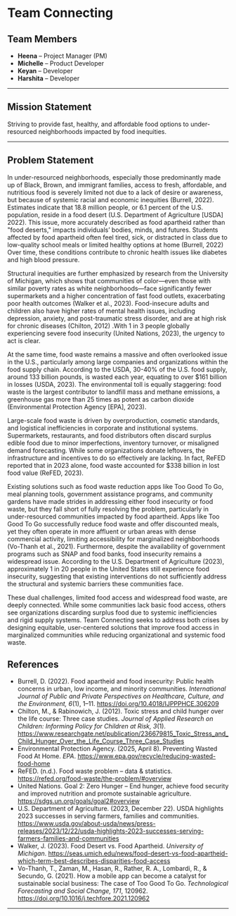 # Team Connecting

## Team Members
- **Heena** – Project Manager (PM)  
- **Michelle** – Product Developer  
- **Keyan** – Developer  
- **Harshita** – Developer  

---

## Mission Statement  
Striving to provide fast, healthy, and affordable food options to under-resourced neighborhoods impacted by food inequities.

---

## Problem Statement  
In under-resourced neighborhoods, especially those predominantly made up of Black, Brown, and immigrant families, access to fresh, affordable, and nutritious food is severely limited not due to a lack of desire or awareness, but because of systemic racial and economic inequities (Burrell, 2022). Estimates indicate that 18.8 million people, or 6.1 percent of the U.S. population, reside in a food desert (U.S. Department of Agriculture [USDA] 2022). This issue, more accurately described as food apartheid rather than "food deserts," impacts individuals’ bodies, minds, and futures. Students affected by food apartheid often feel tired, sick, or distracted in class due to low-quality school meals or limited healthy options at home (Burrell, 2022) Over time, these conditions contribute to chronic health issues like diabetes and high blood pressure.

Structural inequities are further emphasized by research from the University of Michigan, which shows that communities of color—even those with similar poverty rates as white neighborhoods—face significantly fewer supermarkets and a higher concentration of fast food outlets, exacerbating poor health outcomes (Walker et al., 2023). Food-insecure adults and children also have higher rates of mental health issues, including depression, anxiety, and post-traumatic stress disorder, and are at high risk for chronic diseases (Chilton, 2012) .With 1 in 3 people globally experiencing severe food insecurity (United Nations, 2023), the urgency to act is clear.

At the same time, food waste remains a massive and often overlooked issue in the U.S., particularly among large companies and organizations within the food supply chain. According to the USDA, 30-40% of the U.S. food supply, around 133 billion pounds, is wasted each year, equating to over $161 billion in losses (USDA, 2023). The environmental toll is equally staggering: food waste is the largest contributor to landfill mass and methane emissions, a greenhouse gas more than 25 times as potent as carbon dioxide (Environmental Protection Agency [EPA], 2023).

Large-scale food waste is driven by overproduction, cosmetic standards, and logistical inefficiencies in corporate and institutional systems. Supermarkets, restaurants, and food distributors often discard surplus edible food due to minor imperfections, inventory turnover, or misaligned demand forecasting. While some organizations donate leftovers, the infrastructure and incentives to do so effectively are lacking. In fact, ReFED reported that in 2023 alone, food waste accounted for $338 billion in lost food value (ReFED, 2023).

Existing solutions such as food waste reduction apps like Too Good To Go, meal planning tools, government assistance programs, and community gardens have made strides in addressing either food insecurity or food waste, but they fall short of fully resolving the problem, particularly in under-resourced communities impacted by food apartheid. Apps like Too Good To Go successfully reduce food waste and offer discounted meals, yet they often operate in more affluent or urban areas with dense commercial activity, limiting accessibility for marginalized neighborhoods (Vo-Thanh et al., 2021). Furthermore, despite the availability of government programs such as SNAP and food banks, food insecurity remains a widespread issue. According to the U.S. Department of Agriculture (2023), approximately 1 in 20 people in the United States still experience food insecurity, suggesting that existing interventions do not sufficiently address the structural and systemic barriers these communities face.

These dual challenges, limited food access and widespread food waste, are deeply connected. While some communities lack basic food access, others see organizations discarding surplus food due to systemic inefficiencies and rigid supply systems. Team Connecting seeks to address both crises by designing equitable, user-centered solutions that improve food access in marginalized communities while reducing organizational and systemic food waste.

## References 

- Burrell, D. (2022). Food apartheid and food insecurity: Public health concerns in urban, low income, and minority communities. *International Journal of Public and Private Perspectives on Healthcare, Culture, and the Environment, 6*(1), 1–11. https://doi.org/10.4018/IJPPPHCE.306209
- Chilton, M., & Rabinowich, J. (2012). Toxic stress and child hunger over the life course: Three case studies. *Journal of Applied Research on Children: Informing Policy for Children at Risk, 3*(1). https://www.researchgate.net/publication/236679815_Toxic_Stress_and_Child_Hunger_Over_the_Life_Course_Three_Case_Studies
- Environmental Protection Agency. (2025, April 8). Preventing Wasted Food At Home. *EPA*. https://www.epa.gov/recycle/reducing-wasted-food-home
- ReFED. (n.d.). Food waste problem – data & statistics. https://refed.org/food-waste/the-problem/#overview
- United Nations. Goal 2: Zero Hunger – End hunger, achieve food security and improved nutrition and promote sustainable agriculture. https://sdgs.un.org/goals/goal2#overview
- U.S. Department of Agriculture. (2023, December 22). USDA highlights 2023 successes in serving farmers, families and communities. https://www.usda.gov/about-usda/news/press-releases/2023/12/22/usda-highlights-2023-successes-serving-farmers-families-and-communities
- Walker, J. (2023). Food Desert vs. Food Apartheid. *University of Michigan*. https://seas.umich.edu/news/food-desert-vs-food-apartheid-which-term-best-describes-disparities-food-access
- Vo-Thanh, T., Zaman, M., Hasan, R., Rather, R. A., Lombardi, R., & Secundo, G. (2021). How a mobile app can become a catalyst for sustainable social business: The case of Too Good To Go. *Technological Forecasting and Social Change, 171*, 120962. https://doi.org/10.1016/j.techfore.2021.120962

---

